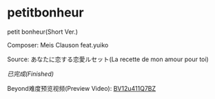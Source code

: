 # petitbonheur

petit bonheur(Short Ver.)

Composer: Meis Clauson feat.yuiko

Source: あなたに恋する恋愛ルセット(La recette de mon amour pour toi)

*已完成(Finished)*

Beyond难度预览视频(Preview Video): [BV12u411Q7BZ](https://www.bilibili.com/video/BV12u411Q7BZ)
